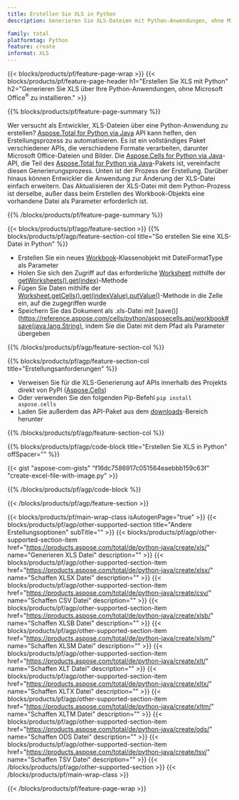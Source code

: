 ```yaml
---
title: Erstellen Sie XLS in Python
description: Generieren Sie XLS-Dateien mit Python-Anwendungen, ohne Microsoft Office zu verwenden. 

family: total
platformtag: Python
feature: create
informat: XLS
---
```

{{< blocks/products/pf/feature-page-wrap >}}
{{< blocks/products/pf/feature-page-header h1="Erstellen Sie XLS mit Python" h2="Generieren Sie XLS über Ihre Python-Anwendungen, ohne Microsoft Office<sup>&reg;</sup> zu installieren." >}}

{{% blocks/products/pf/feature-page-summary %}}

Wer versucht als Entwickler, XLS-Dateien über eine Python-Anwendung zu erstellen? [Aspose.Total for Python via Java](https://products.aspose.com/total/python-java/) API kann helfen, den Erstellungsprozess zu automatisieren. Es ist ein vollständiges Paket verschiedener APIs, die verschiedene Formate verarbeiten, darunter Microsoft Office-Dateien und Bilder. Die [Aspose.Cells for Python via Java](https://products.aspose.com/cells/python-java/)-API, die Teil des [Aspose.Total for Python via Java](https://products.aspose.com/total/python-java/)-Pakets ist, vereinfacht diesen Generierungsprozess. Unten ist der Prozess der Erstellung. Darüber hinaus können Entwickler die Anwendung zur Änderung der XLS-Datei einfach erweitern. Das Aktualisieren der XLS-Datei mit dem Python-Prozess ist derselbe, außer dass beim Erstellen des Workbook-Objekts eine vorhandene Datei als Parameter erforderlich ist.

{{% /blocks/products/pf/feature-page-summary %}}

{{< blocks/products/pf/agp/feature-section >}}
{{% blocks/products/pf/agp/feature-section-col title="So erstellen Sie eine XLS-Datei in Python" %}}

- Erstellen Sie ein neues [Workbook](https://reference.aspose.com/cells/python/asposecells.api/Workbook)-Klassenobjekt mit DateiFormatType als Parameter
- Holen Sie sich den Zugriff auf das erforderliche [Worksheet](https://reference.aspose.com/cells/python/asposecells.api/Worksheet) mithilfe der [getWorksheets().get(index)](https://reference.aspose.com/cells/python/asposecells.api/workbook#Worksheets)-Methode
- Fügen Sie Daten mithilfe der [Worksheet.getCells().get(indexValue).putValue()](https://reference.aspose.com/cells/python/asposecells.api/worksheet#Cells)-Methode in die Zelle ein, auf die zugegriffen wurde
- Speichern Sie das Dokument als .xls-Datei mit [save()](https://reference.aspose.com/cells/python/asposecells.api/workbook#save(java.lang.String), indem Sie die Datei mit dem Pfad als Parameter übergeben

{{% /blocks/products/pf/agp/feature-section-col %}}

{{% blocks/products/pf/agp/feature-section-col title="Erstellungsanforderungen" %}}

- Verweisen Sie für die XLS-Generierung auf APIs innerhalb des Projekts direkt von PyPI ([Aspose.Cells](https://pypi.org/project/aspose-cells/))
- Oder verwenden Sie den folgenden Pip-Befehl ```pip install aspose.cells``` 
- Laden Sie außerdem das API-Paket aus dem [downloads](https://downloads.aspose.com/cells/python-java)-Bereich herunter 

{{% /blocks/products/pf/agp/feature-section-col %}}

{{% blocks/products/pf/agp/code-block title="Erstellen Sie XLS in Python" offSpacer="" %}}

{{< gist "aspose-com-gists" "f16dc7586917c051564eaebbb159c63f" "create-excel-file-with-image.py" >}}

{{% /blocks/products/pf/agp/code-block %}}

{{< /blocks/products/pf/agp/feature-section >}}

{{< blocks/products/pf/main-wrap-class isAutogenPage="true" >}}
{{< blocks/products/pf/agp/other-supported-section title="Andere Erstellungsoptionen" subTitle="" >}}
{{< blocks/products/pf/agp/other-supported-section-item href="https://products.aspose.com/total/de/python-java/create/xls/" name="Generieren XLS Datei" description="" >}}
{{< blocks/products/pf/agp/other-supported-section-item href="https://products.aspose.com/total/de/python-java/create/xlsx/" name="Schaffen XLSX Datei" description="" >}}
{{< blocks/products/pf/agp/other-supported-section-item href="https://products.aspose.com/total/de/python-java/create/csv/" name="Schaffen CSV Datei" description="" >}}
{{< blocks/products/pf/agp/other-supported-section-item href="https://products.aspose.com/total/de/python-java/create/xlsb/" name="Schaffen XLSB Datei" description="" >}}
{{< blocks/products/pf/agp/other-supported-section-item href="https://products.aspose.com/total/de/python-java/create/xlsm/" name="Schaffen XLSM Datei" description="" >}}
{{< blocks/products/pf/agp/other-supported-section-item href="https://products.aspose.com/total/de/python-java/create/xlt/" name="Schaffen XLT Datei" description="" >}}
{{< blocks/products/pf/agp/other-supported-section-item href="https://products.aspose.com/total/de/python-java/create/xltx/" name="Schaffen XLTX Datei" description="" >}}
{{< blocks/products/pf/agp/other-supported-section-item href="https://products.aspose.com/total/de/python-java/create/xltm/" name="Schaffen XLTM Datei" description="" >}}
{{< blocks/products/pf/agp/other-supported-section-item href="https://products.aspose.com/total/de/python-java/create/ods/" name="Schaffen ODS Datei" description="" >}}
{{< blocks/products/pf/agp/other-supported-section-item href="https://products.aspose.com/total/de/python-java/create/tsv/" name="Schaffen TSV Datei" description="" >}}
{{< /blocks/products/pf/agp/other-supported-section >}}
{{< /blocks/products/pf/main-wrap-class >}}

{{< /blocks/products/pf/feature-page-wrap >}}